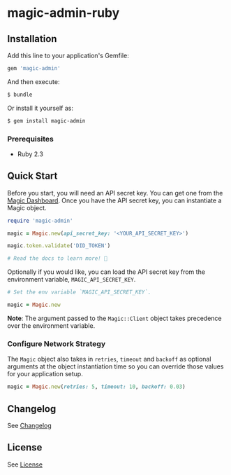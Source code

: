 # magic-admin-ruby


## Installation
Add this line to your application's Gemfile:

```ruby
gem 'magic-admin'
```

And then execute:

```bash
$ bundle
```

Or install it yourself as:

```bash
$ gem install magic-admin
```

### Prerequisites

- Ruby 2.3

## Quick Start
Before you start, you will need an API secret key. You can get one from the [Magic Dashboard](https://dashboard.magic.link/). Once you have the API secret key, you can instantiate a Magic object.

```ruby
require 'magic-admin'

magic = Magic.new(api_secret_key: '<YOUR_API_SECRET_KEY>')

magic.token.validate('DID_TOKEN')

# Read the docs to learn more! 🚀
```

Optionally if you would like, you can load the API secret key from the environment variable, `MAGIC_API_SECRET_KEY`.

```ruby
# Set the env variable `MAGIC_API_SECRET_KEY`.

magic = Magic.new
```

**Note**: The argument passed to the `Magic::Client` object takes precedence over the environment variable.

### Configure Network Strategy
The `Magic` object also takes in `retries`, `timeout` and `backoff` as optional arguments at the object instantiation time so you can override those values for your application setup.

```ruby
magic = Magic.new(retries: 5, timeout: 10, backoff: 0.03)

```

## Changelog
See [Changelog](CHANGELOG.md)

## License
See [License](LICENSE.txt)
